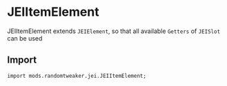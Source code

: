 # JEIItemElement

JEIItemElement extends `JEIElement`, so that all available `Getters` of `JEISlot` can be used

## Import

```zenscript
import mods.randomtweaker.jei.JEIItemElement;
```
